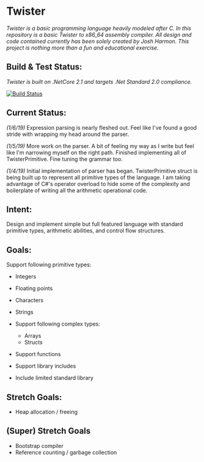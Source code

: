 # **Twister**

*Twister is a basic programming language heavily modeled after C. In this repository is a basic Twister to x86_64 assembly compiler. All design and code contained currently has been solely created by Josh Harmon. This project is nothing more than a fun and educational exercise.*

## **Build & Test Status:**

*Twister is built on  .NetCore 2.1 and targets .Net Standard 2.0 compliance.* 

[![Build Status](https://travis-ci.org/photo-bro/Twister.svg?branch=master)](https://travis-ci.org/photo-bro/Twister)

## **Current Status:**
*(1/6/19)*
Expression parsing is nearly fleshed out. Feel like I've found a good stride with wrapping my head around the parser.

*(1/5/19)*
More work on the parser. A bit of feeling my way as I write but feel like I'm narrowing myself on the right path. Finished implementing all of TwisterPrimitive. Fine tuning the grammar too.

*(1/4/19)*
Initial implementation of parser has began. TwisterPrimitive struct is being built up to represent all primitive types of the language. I am taking advantage of C#'s operator overload to hide some of the complexity and boilerplate of writing all the arithmetic operational code.

## **Intent:**

Design and implement simple but full featured language with standard primitive types, arithmetic abilities, and control flow structures. 

## **Goals:**

 Support following primitive types:
   - Integers
   - Floating points
   - Characters
   - Strings

- Support following complex types:
   - Arrays
   - Structs

 - Support functions
 -  Support library includes
 - Include limited standard library 


## **Stretch Goals:**

 - Heap allocation / freeing

## **(Super) Stretch Goals**

 - Bootstrap compiler
 - Reference counting / garbage collection

